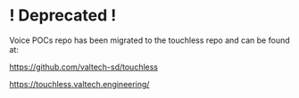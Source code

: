 # ! Deprecated !



Voice POCs repo has been migrated to the touchless repo and can  be found at:

https://github.com/valtech-sd/touchless

https://touchless.valtech.engineering/

